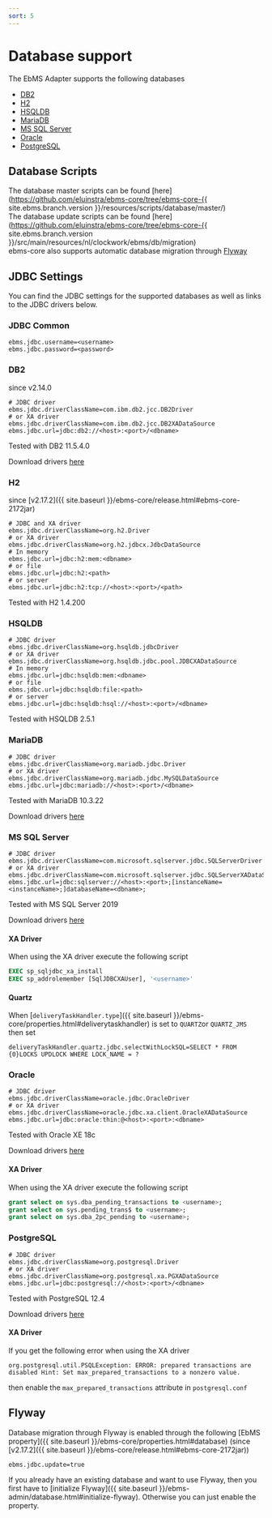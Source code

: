 ```yaml
---
sort: 5
---
```


# Database support

The EbMS Adapter supports the following databases

- [DB2](#db2)
- [H2](#h2)
- [HSQLDB](#hsqldb)
- [MariaDB](#mariadb)
- [MS SQL Server](#ms-sql-server)
- [Oracle](#oracle)
- [PostgreSQL](#postgresql)

## Database Scripts

The database master scripts can be found [here](https://github.com/eluinstra/ebms-core/tree/ebms-core-{{ site.ebms.branch.version }}/resources/scripts/database/master/)  
The database update scripts can be found [here](https://github.com/eluinstra/ebms-core/tree/ebms-core-{{ site.ebms.branch.version }}/src/main/resources/nl/clockwork/ebms/db/migration)  
ebms-core also supports automatic database migration through [Flyway](#flyway)

## JDBC Settings

You can find the JDBC settings for the supported databases as well as links to the JDBC drivers below.

### JDBC Common

```properties
ebms.jdbc.username=<username>
ebms.jdbc.password=<password>
```

### DB2

since v2.14.0

```properties
# JDBC driver
ebms.jdbc.driverClassName=com.ibm.db2.jcc.DB2Driver
# or XA driver
ebms.jdbc.driverClassName=com.ibm.db2.jcc.DB2XADataSource
ebms.jdbc.url=jdbc:db2://<host>:<port>/<dbname>
```

Tested with DB2 11.5.4.0

Download drivers [here](https://www.ibm.com/support/pages/db2-jdbc-driver-versions-and-downloads)

### H2

since [v2.17.2]({{ site.baseurl }}/ebms-core/release.html#ebms-core-2172jar)

```properties
# JDBC and XA driver
ebms.jdbc.driverClassName=org.h2.Driver
# or XA driver
ebms.jdbc.driverClassName=org.h2.jdbcx.JdbcDataSource
# In memory
ebms.jdbc.url=jdbc:h2:mem:<dbname>
# or file
ebms.jdbc.url=jdbc:h2:<path>
# or server
ebms.jdbc.url=jdbc:h2:tcp://<host>:<port>/<path>
```

Tested with H2 1.4.200

### HSQLDB

```properties
# JDBC driver
ebms.jdbc.driverClassName=org.hsqldb.jdbcDriver
# or XA driver
ebms.jdbc.driverClassName=org.hsqldb.jdbc.pool.JDBCXADataSource
# In memory
ebms.jdbc.url=jdbc:hsqldb:mem:<dbname>
# or file
ebms.jdbc.url=jdbc:hsqldb:file:<path>
# or server
ebms.jdbc.url=jdbc:hsqldb:hsql://<host>:<port>/<dbname>
```

Tested with HSQLDB 2.5.1

### MariaDB

```properties
# JDBC driver
ebms.jdbc.driverClassName=org.mariadb.jdbc.Driver
# or XA driver
ebms.jdbc.driverClassName=org.mariadb.jdbc.MySQLDataSource
ebms.jdbc.url=jdbc:mariadb://<host>:<port>/<dbname>
```

Tested with MariaDB 10.3.22

Download drivers [here](https://downloads.mariadb.org/connector-java/)

### MS SQL Server

```properties
# JDBC driver
ebms.jdbc.driverClassName=com.microsoft.sqlserver.jdbc.SQLServerDriver
# or XA driver
ebms.jdbc.driverClassName=com.microsoft.sqlserver.jdbc.SQLServerXADataSource
ebms.jdbc.url=jdbc:sqlserver://<host>:<port>;[instanceName=<instanceName>;]databaseName=<dbname>;
```

Tested with MS SQL Server 2019

Download drivers [here](https://docs.microsoft.com/en-us/sql/connect/jdbc/download-microsoft-jdbc-driver-for-sql-server)

#### XA Driver

When using the XA driver execute the following script

```sql
EXEC sp_sqljdbc_xa_install
EXEC sp_addrolemember [SqlJDBCXAUser], '<username>'
```

#### Quartz

When [`deliveryTaskHandler.type`]({{ site.baseurl }}/ebms-core/properties.html#deliverytaskhandler) is set to `QUARTZ`or `QUARTZ_JMS` then set

```properties
deliveryTaskHandler.quartz.jdbc.selectWithLockSQL=SELECT * FROM {0}LOCKS UPDLOCK WHERE LOCK_NAME = ?
```

### Oracle

```properties
# JDBC driver
ebms.jdbc.driverClassName=oracle.jdbc.OracleDriver
# or XA driver
ebms.jdbc.driverClassName=oracle.jdbc.xa.client.OracleXADataSource
ebms.jdbc.url=jdbc:oracle:thin:@<host>:<port>:<dbname>
```

Tested with Oracle XE 18c

Download drivers [here](https://www.oracle.com/database/technologies/appdev/jdbc-downloads.html)

#### XA Driver

When using the XA driver execute the following script

```sql
grant select on sys.dba_pending_transactions to <username>;
grant select on sys.pending_trans$ to <username>;
grant select on sys.dba_2pc_pending to <username>;
```

### PostgreSQL

```properties
# JDBC driver
ebms.jdbc.driverClassName=org.postgresql.Driver
# or XA driver
ebms.jdbc.driverClassName=org.postgresql.xa.PGXADataSource
ebms.jdbc.url=jdbc:postgresql://<host>:<port>/<dbname>
```

Tested with PostgreSQL 12.4

Download drivers [here](https://jdbc.postgresql.org/download.html)

#### XA Driver

If you get the following error when using the XA driver

```properties
org.postgresql.util.PSQLException: ERROR: prepared transactions are disabled Hint: Set max_prepared_transactions to a nonzero value.
```

then enable the `max_prepared_transactions` attribute in `postgresql.conf`


## Flyway

Database migration through Flyway is enabled through the following [EbMS property]({{ site.baseurl }}/ebms-core/properties.html#database) (since [v2.17.2]({{ site.baseurl }}/ebms-core/release.html#ebms-core-2172jar))

```properties
ebms.jdbc.update=true
```

If you already have an existing database and want to use Flyway, then you first have to [initialize Flyway]({{ site.baseurl }}/ebms-admin/database.html#initialize-flyway). Otherwise you can just enable the property.
